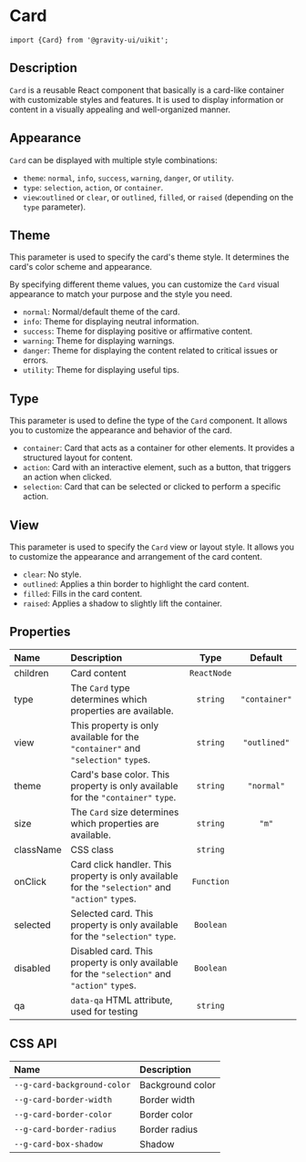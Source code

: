 <!--GITHUB_BLOCK-->

# Card

<!--/GITHUB_BLOCK-->

```tsx
import {Card} from '@gravity-ui/uikit';
```

## Description

`Card` is a reusable React component that basically is a card-like container with customizable styles and features. It is used to display information or content in a visually appealing and well-organized manner.

## Appearance

`Card` can be displayed with multiple style combinations:

- `theme`: `normal`, `info`, `success`, `warning`, `danger`, or `utility`.
- `type`: `selection`, `action`, or `container`.
- `view`:`outlined` or `clear`, or `outlined`, `filled`, or `raised` (depending on the `type` parameter).

## Theme

This parameter is used to specify the card's theme style. It determines the card's color scheme and appearance.

By specifying different theme values, you can customize the `Card` visual appearance to match your purpose and the style you need.

- `normal`: Normal/default theme of the card.
- `info`: Theme for displaying neutral information.
- `success`: Theme for displaying positive or affirmative content.
- `warning`: Theme for displaying warnings.
- `danger`: Theme for displaying the content related to critical issues or errors.
- `utility`: Theme for displaying useful tips.

<!--LANDING_BLOCK
<ExampleBlock
    code={`
const style = {
    width: '120px';
    height: '120px';
    display: 'flex';
    alignItems: 'center';
    justifyContent: 'center';
}

<Card style={style} theme="normal" size="l">Normal</Card>
<Card style={style} theme="info" size="l">Info</Card>
<Card style={style} theme="success" size="l">Success</Card>
<Card style={style} theme="warning" size="l">Warning</Card>
<Card style={style} theme="danger" size="l">Danger</Card>
<Card style={style} theme="utility" size="l">Utility</Card>
`}>

    <div style={{display: 'grid', gridAutoFlow: 'column', gridGap: '10px'}}>
        <UIKit.Card style={{display: 'flex', alignItems: 'center', justifyContent: 'center', width: '120px', height: '120px'}} theme="normal" size="l">Normal</UIKit.Card>
        <UIKit.Card style={{display: 'flex', alignItems: 'center', justifyContent: 'center', width: '120px', height: '120px'}} theme="info" size="l">Info</UIKit.Card>
        <UIKit.Card style={{display: 'flex', alignItems: 'center', justifyContent: 'center', width: '120px', height: '120px'}} theme="success" size="l">Success</UIKit.Card>
        <UIKit.Card style={{display: 'flex', alignItems: 'center', justifyContent: 'center', width: '120px', height: '120px'}} theme="warning" size="l">Warning</UIKit.Card>
        <UIKit.Card style={{display: 'flex', alignItems: 'center', justifyContent: 'center', width: '120px', height: '120px'}} theme="danger" size="l">Danger</UIKit.Card>
        <UIKit.Card style={{display: 'flex', alignItems: 'center', justifyContent: 'center', width: '120px', height: '120px'}} theme="utility" size="l">Utility</UIKit.Card>
    </div>

</ExampleBlock>
LANDING_BLOCK-->

## Type

This parameter is used to define the type of the `Card` component. It allows you to customize the appearance and behavior of the card.

- `container`: Card that acts as a container for other elements. It provides a structured layout for content.
- `action`: Card with an interactive element, such as a button, that triggers an action when clicked.
- `selection`: Card that can be selected or clicked to perform a specific action.

<!--LANDING_BLOCK
<ExampleBlock
    code={`
const style = {
    width: '120px';
    height: '120px';
    display: 'flex';
    alignItems: 'center';
    justifyContent: 'center';
}

    <Card style={style} view="outlined" type="container" size="l">Container</Card>
    <Card style={style} view="outlined" type="action" size="l">action with onClick</Card>
    <Card style={style} view="outlined" type="selection" size="l">Selection</Card>
`}>
    <div style={{display: 'grid', gridAutoFlow: 'column', gridGap: '10px'}}>
        <UIKit.Card style={{display: 'flex', alignItems: 'center', justifyContent: 'center', width: '120px', height: '120px'}} view="outlined" type="container" size="l">Container</UIKit.Card>
        <UIKit.Card style={{display: 'flex', alignItems: 'center', justifyContent: 'center', width: '120px', height: '120px'}} view="outlined" type="action" onClick={() => alert(':wave: hey')} size="l">action with onClick</UIKit.Card>
        <UIKit.Card style={{display: 'flex', alignItems: 'center', justifyContent: 'center', width: '120px', height: '120px'}} view="outlined" type="selection" size="l">Selection</UIKit.Card>
    </div>

</ExampleBlock>
LANDING_BLOCK-->

## View

This parameter is used to specify the `Card` view or layout style. It allows you to customize the appearance and arrangement of the card content.

- `clear`: No style.
- `outlined`: Applies a thin border to highlight the card content.
- `filled`: Fills in the card content.
- `raised`: Applies a shadow to slightly lift the container.

<!--LANDING_BLOCK
<ExampleBlock
    code={`
const style = {
    width: '120px';
    height: '120px';
    display: 'flex';
    alignItems: 'center';
    justifyContent: 'center';
}

    <Card style={style} view="clear" type="container" size="l">Clear</Card>
    <Card style={style} view="outlined" type="container" size="l">Outlined</Card>
    <Card style={style} view="filled" type="container" size="l">Filled</Card>
    <Card style={style} view="raised" type="container" size="l">Raised</Card>
`}>
    <div style={{display: 'grid', gridAutoFlow: 'column', gridGap: '10px'}}>
        <UIKit.Card style={{display: 'flex', alignItems: 'center', justifyContent: 'center', width: '120px', height: '120px'}} view="clear" type="container" size="l">Clear</UIKit.Card>
        <UIKit.Card style={{display: 'flex', alignItems: 'center', justifyContent: 'center', width: '120px', height: '120px'}} view="outlined" type="container" size="l">Outlined</UIKit.Card>
        <UIKit.Card style={{display: 'flex', alignItems: 'center', justifyContent: 'center', width: '120px', height: '120px'}} view="filled" type="container" size="l">Filled</UIKit.Card>
        <UIKit.Card style={{display: 'flex', alignItems: 'center', justifyContent: 'center', width: '120px', height: '120px'}} view="raised" type="container" size="l">Raised</UIKit.Card>
    </div>

</ExampleBlock>
LANDING_BLOCK-->

## Properties

| Name      | Description                                                                                       |    Type     |    Default    |
| :-------- | :------------------------------------------------------------------------------------------------ | :---------: | :-----------: |
| children  | Card content                                                                                      | `ReactNode` |               |
| type      | The `Card` type determines which properties are available.                                        |  `string`   | `"container"` |
| view      | This property is only available for the `"container"` and `"selection"` `type`s.                  |  `string`   | `"outlined"`  |
| theme     | Card's base color. This property is only available for the `"container"` `type`.                  |  `string`   |  `"normal"`   |
| size      | The `Card` size determines which properties are available.                                        |  `string`   |     `"m"`     |
| className | CSS class                                                                                         |  `string`   |               |
| onClick   | Card click handler. This property is only available for the `"selection"` and `"action"` `type`s. | `Function`  |               |
| selected  | Selected card. This property is only available for the `"selection"` `type`.                      |  `Boolean`  |               |
| disabled  | Disabled card. This property is only available for the `"selection"` and `"action"` `type`s.      |  `Boolean`  |               |
| qa        | `data-qa` HTML attribute, used for testing                                                        |  `string`   |               |

## CSS API

| Name                        | Description      |
| :-------------------------- | :--------------- |
| `--g-card-background-color` | Background color |
| `--g-card-border-width`     | Border width     |
| `--g-card-border-color`     | Border color     |
| `--g-card-border-radius`    | Border radius    |
| `--g-card-box-shadow`       | Shadow           |
